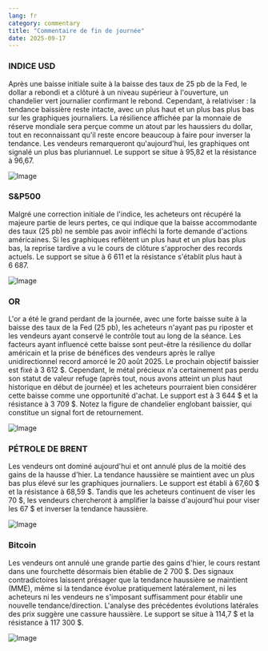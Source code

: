 ```yaml
---
lang: fr
category: commentary
title: "Commentaire de fin de journée"
date: 2025-09-17
---
```


### INDICE USD

Après une baisse initiale suite à la baisse des taux de 25 pb de la Fed, le dollar a rebondi et a clôturé à un niveau supérieur à l'ouverture, un chandelier vert journalier confirmant le rebond. Cependant, à relativiser : la tendance baissière reste intacte, avec un plus haut et un plus bas plus bas sur les graphiques journaliers. La résilience affichée par la monnaie de réserve mondiale sera perçue comme un atout par les haussiers du dollar, tout en reconnaissant qu'il reste encore beaucoup à faire pour inverser la tendance. Les vendeurs remarqueront qu'aujourd'hui, les graphiques ont signalé un plus bas pluriannuel. Le support se situe à 95,82 et la résistance à 96,67.

![Image](https://markleighedu.github.io/img/Sep-2025/17-Sep-2025/usdindex.jpg)

### S&P500

Malgré une correction initiale de l'indice, les acheteurs ont récupéré la majeure partie de leurs pertes, ce qui indique que la baisse accommodante des taux (25 pb) ne semble pas avoir infléchi la forte demande d'actions américaines. Si les graphiques reflètent un plus haut et un plus bas plus bas, la reprise tardive a vu le cours de clôture s'approcher des records actuels. Le support se situe à 6 611 et la résistance s'établit plus haut à 6 687.

![Image](https://markleighedu.github.io/img/Sep-2025/17-Sep-2025/sp500.jpg)

### OR

L'or a été le grand perdant de la journée, avec une forte baisse suite à la baisse des taux de la Fed (25 pb), les acheteurs n'ayant pas pu riposter et les vendeurs ayant conservé le contrôle tout au long de la séance. Les facteurs ayant influencé cette baisse sont peut-être la résilience du dollar américain et la prise de bénéfices des vendeurs après le rallye unidirectionnel record amorcé le 20 août 2025. Le prochain objectif baissier est fixé à 3 612 $. Cependant, le métal précieux n'a certainement pas perdu son statut de valeur refuge (après tout, nous avons atteint un plus haut historique en début de journée) et les acheteurs pourraient bien considérer cette baisse comme une opportunité d'achat. Le support est à 3 644 $ et la résistance à 3 709 $. Notez la figure de chandelier englobant baissier, qui constitue un signal fort de retournement.

![Image](https://markleighedu.github.io/img/Sep-2025/17-Sep-2025/gold.jpg)

### PÉTROLE DE BRENT

Les vendeurs ont dominé aujourd'hui et ont annulé plus de la moitié des gains de la hausse d'hier. La tendance haussière se maintient avec un plus bas plus élevé sur les graphiques journaliers. Le support est établi à 67,60 $ et la résistance à 68,59 $. Tandis que les acheteurs continuent de viser les 70 $, les vendeurs chercheront à amplifier la baisse d'aujourd'hui pour viser les 67 $ et inverser la tendance haussière.

![Image](https://markleighedu.github.io/img/Sep-2025/17-Sep-2025/brentoil.jpg)

### Bitcoin

Les vendeurs ont annulé une grande partie des gains d'hier, le cours restant dans une fourchette désormais bien établie de 2 700 $. Des signaux contradictoires laissent présager que la tendance haussière se maintient (MME), même si la tendance évolue pratiquement latéralement, ni les acheteurs ni les vendeurs ne s'imposant suffisamment pour établir une nouvelle tendance/direction. L'analyse des précédentes évolutions latérales des prix suggère une cassure haussière. Le support se situe à 114,7 $ et la résistance à 117 300 $.

![Image](https://markleighedu.github.io/img/Sep-2025/17-Sep-2025/bitcoin.jpg)

